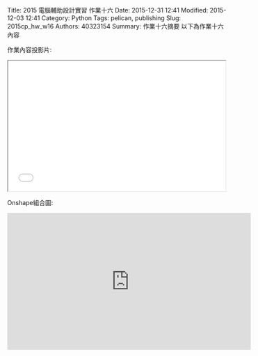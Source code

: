 Title: 2015 電腦輔助設計實習 作業十六
Date: 2015-12-31 12:41
Modified: 2015-12-03 12:41
Category: Python
Tags: pelican, publishing
Slug: 2015cp_hw_w16
Authors: 40323154
Summary: 作業十六摘要
以下為作業十六內容

作業內容投影片:

<iframe src=" 40323154_cp_w16_p.html" width="500" height="300"></iframe>

Onshape組合圖:
 
<iframe width="560" height="315" src="https://www.youtube.com/embed/z7LQKFsBNQQ" frameborder="0" allowfullscreen></iframe>



